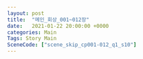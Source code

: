 ```yaml
---
layout: post
title:  "메인_회상_001~012장"
date:   2021-01-22 20:00:00 +0000
categories: Main
Tags: Story Main
SceneCode: ["scene_skip_cp001-012_q1_s10"]
---
```

